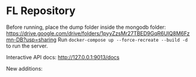 # FL Repository

Before running, place the dump folder inside the mongodb folder: 
https://drive.google.com/drive/folders/1pyyZzsMr27TBED9GqR6UlQ8M6Fzmn-DB?usp=sharing
Run `docker-compose up --force-recreate --build -d` to run the server.

Interactive API docs: http://127.0.0.1:9013/docs

New additions:


